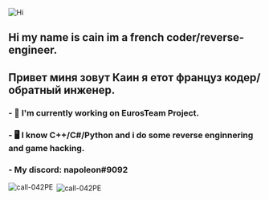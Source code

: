 ![Hi](https://image.noelshack.com/fichiers/2020/35/5/1598601380-tenor.gif)
## Hi my name is cain im a french coder/reverse-engineer.
## Привет миня зовут Каин я етот француз кодер/обратный инженер.
### - 🔭 I'm currently working on EurosTeam Project.
### - 🖥️ I know C++/C#/Python and i do some reverse enginnering and game hacking.
### - My discord: napoleon#9092

<p><img align="left" src="https://github-readme-stats.vercel.app/api/top-langs/?username=call-042PE&layout=compact" alt="call-042PE" /></p>

<p>&nbsp;<img align="center" src="https://github-readme-stats.vercel.app/api?username=call-042PE&show_icons=true" alt="call-042PE" /></p>

<!--
**call-042PE/call-042PE** is a ✨ _special_ ✨ repository because its `README.md` (this file) appears on your GitHub profile.

Here are some ideas to get you started:

- 🔭 I’m currently working on ...
- 🌱 I’m currently learning ...
- 👯 I’m looking to collaborate on ...
- 🤔 I’m looking for help with ...
- 💬 Ask me about ...
- 📫 How to reach me: ...
- 😄 Pronouns: ...
- ⚡ Fun fact: ...
-->

